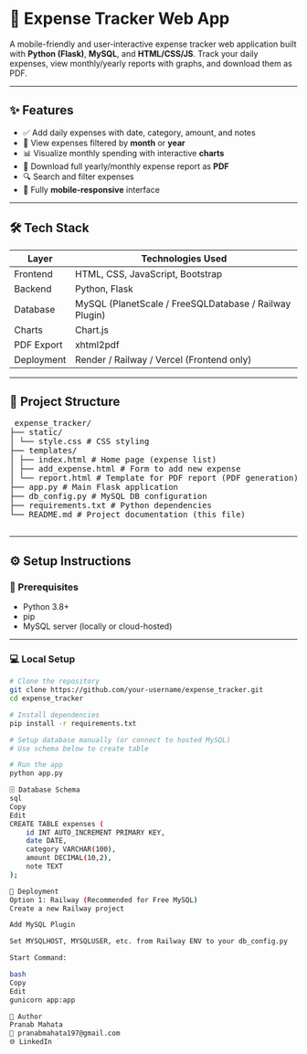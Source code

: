 # 💸 Expense Tracker Web App

A mobile-friendly and user-interactive expense tracker web application built with **Python (Flask)**, **MySQL**, and **HTML/CSS/JS**. Track your daily expenses, view monthly/yearly reports with graphs, and download them as PDF.

---

## ✨ Features

- ✅ Add daily expenses with date, category, amount, and notes
- 📅 View expenses filtered by **month** or **year**
- 📊 Visualize monthly spending with interactive **charts**
- 📂 Download full yearly/monthly expense report as **PDF**
- 🔍 Search and filter expenses
- 📱 Fully **mobile-responsive** interface

---

## 🛠️ Tech Stack

| Layer        | Technologies Used |
|--------------|-------------------|
| Frontend     | HTML, CSS, JavaScript, Bootstrap |
| Backend      | Python, Flask |
| Database     | MySQL (PlanetScale / FreeSQLDatabase / Railway Plugin) |
| Charts       | Chart.js |
| PDF Export   | xhtml2pdf |
| Deployment   | Render / Railway / Vercel (Frontend only) |

---

## 📁 Project Structure
<pre> expense_tracker/
├── static/
│ └── style.css # CSS styling
├── templates/
│ ├── index.html # Home page (expense list)
│ ├── add_expense.html # Form to add new expense
│ └── report.html # Template for PDF report (PDF generation)
├── app.py # Main Flask application
├── db_config.py # MySQL DB configuration
├── requirements.txt # Python dependencies
└── README.md # Project documentation (this file)
 </pre>


---

## ⚙️ Setup Instructions

### 🔧 Prerequisites

- Python 3.8+
- pip
- MySQL server (locally or cloud-hosted)

---

### 💻 Local Setup

```bash
# Clone the repository
git clone https://github.com/your-username/expense_tracker.git
cd expense_tracker

# Install dependencies
pip install -r requirements.txt

# Setup database manually (or connect to hosted MySQL)
# Use schema below to create table

# Run the app
python app.py

🗄️ Database Schema
sql
Copy
Edit
CREATE TABLE expenses (
    id INT AUTO_INCREMENT PRIMARY KEY,
    date DATE,
    category VARCHAR(100),
    amount DECIMAL(10,2),
    note TEXT
);

🚀 Deployment
Option 1: Railway (Recommended for Free MySQL)
Create a new Railway project

Add MySQL Plugin

Set MYSQLHOST, MYSQLUSER, etc. from Railway ENV to your db_config.py

Start Command:

bash
Copy
Edit
gunicorn app:app

👤 Author
Pranab Mahata
📧 pranabmahata197@gmail.com
🌐 LinkedIn

